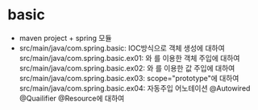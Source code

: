 # basic
- maven project + spring 모듈
- src/main/java/com.spring.basic: IOC방식으로 객체 생성에 대하여
  src/main/java/com.spring.basic.ex01: <property>와 <constructor-arg>를 이용한 객체 주입에 대하여
  src/main/java/com.spring.basic.ex02: <property>와 <constructor-arg>를 이용한 값 주입에 대하여
  src/main/java/com.spring.basic.ex03: scope="prototype"에 대하여
  src/main/java/com.spring.basic.ex04: 자동주입 어노테이션 @Autowired @Quailifier @Resource에 대하여
